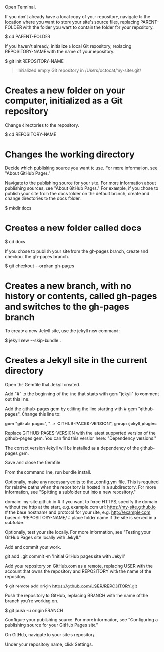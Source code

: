 

Open Terminal.

If you don't already have a local copy of your repository, navigate to the location where you want to store your site's source files, replacing PARENT-FOLDER with the folder you want to contain the folder for your repository.

$ cd PARENT-FOLDER

If you haven't already, initialize a local Git repository, replacing REPOSITORY-NAME with the name of your repository.

$ git init REPOSITORY-NAME
> Initialized empty Git repository in /Users/octocat/my-site/.git/
# Creates a new folder on your computer, initialized as a Git repository

Change directories to the repository.

$ cd REPOSITORY-NAME
# Changes the working directory

Decide which publishing source you want to use. For more information, see "About GitHub Pages."

Navigate to the publishing source for your site. For more information about publishing sources, see "About GitHub Pages." For example, if you chose to publish your site from the docs folder on the default branch, create and change directories to the docs folder.

$ mkdir docs
# Creates a new folder called docs
$ cd docs

If you chose to publish your site from the gh-pages branch, create and checkout the gh-pages branch.

$ git checkout --orphan gh-pages
# Creates a new branch, with no history or contents, called gh-pages and switches to the gh-pages branch

To create a new Jekyll site, use the jekyll new command:

$ jekyll new --skip-bundle .
# Creates a Jekyll site in the current directory

Open the Gemfile that Jekyll created.

Add "#" to the beginning of the line that starts with gem "jekyll" to comment out this line.

Add the github-pages gem by editing the line starting with # gem "github-pages". Change this line to:

gem "github-pages", "~> GITHUB-PAGES-VERSION", group: :jekyll_plugins

Replace GITHUB-PAGES-VERSION with the latest supported version of the github-pages gem. You can find this version here: "Dependency versions."

The correct version Jekyll will be installed as a dependency of the github-pages gem.

Save and close the Gemfile.

From the command line, run bundle install.

Optionally, make any necessary edits to the _config.yml file. This is required for relative paths when the repository is hosted in a subdirectory. For more information, see "Splitting a subfolder out into a new repository."

domain: my-site.github.io       # if you want to force HTTPS, specify the domain without the http at the start, e.g. example.com
url: https://my-site.github.io  # the base hostname and protocol for your site, e.g. http://example.com
baseurl: /REPOSITORY-NAME/      # place folder name if the site is served in a subfolder

Optionally, test your site locally. For more information, see "Testing your GitHub Pages site locally with Jekyll."

Add and commit your work.

git add .
git commit -m 'Initial GitHub pages site with Jekyll'

Add your repository on GitHub.com as a remote, replacing USER with the account that owns the repository and REPOSITORY with the name of the repository.

$ git remote add origin https://github.com/USER/REPOSITORY.git

Push the repository to GitHub, replacing BRANCH with the name of the branch you're working on.

$ git push -u origin BRANCH

Configure your publishing source. For more information, see "Configuring a publishing source for your GitHub Pages site."

On GitHub, navigate to your site's repository.

Under your repository name, click
Settings. 
